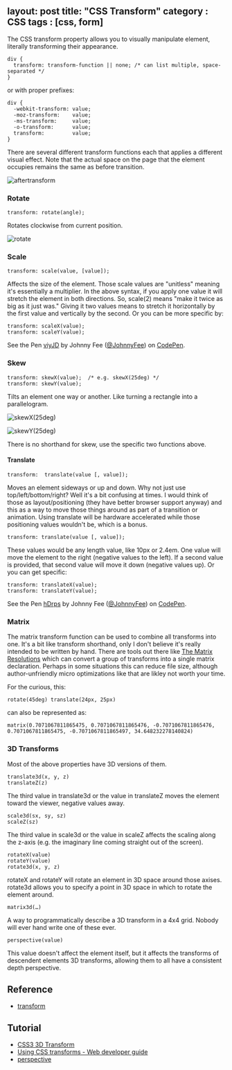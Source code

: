 layout: post
title: "CSS Transform"
category : CSS
tags : [css, form]
---

The CSS transform property allows you to visually manipulate element, literally transforming their appearance. 

```
div {
  transform: transform-function || none; /* can list multiple, space-separated */
}
```

<!-- more -->

or with proper prefixes:

```
div {
  -webkit-transform: value;
  -moz-transform:    value;
  -ms-transform:     value;
  -o-transform:      value;
  transform:         value;
}
```

There are several different transform functions each that applies a different visual effect. Note that the actual space on the page that the element occupies remains the same as before transition. 

![](http://cdn.css-tricks.com/wp-content/uploads/2011/09/aftertransform.png "aftertransform")

### Rotate

```
transform: rotate(angle);
```

Rotates clockwise from current position.

![](http://cdn.css-tricks.com/wp-content/uploads/2011/09/rotate.png "rotate")


### Scale

```
transform: scale(value, [value]);
```

Affects the size of the element. Those scale values are "unitless" meaning it's essentially a multiplier. In the above syntax, if you apply one value it will stretch the element in both directions. So, scale(2) means "make it twice as big as it just was." Giving it two values means to stretch it horizontally by the first value and vertically by the second. Or you can be more specific by:

```
transform: scaleX(value);
transform: scaleY(value);
```

<p data-height="268" data-theme-id="0" data-slug-hash="viyJD" data-default-tab="result" class='codepen'>See the Pen <a href='http://codepen.io/JohnnyFee/pen/viyJD/'>viyJD</a> by Johnny Fee (<a href='http://codepen.io/JohnnyFee'>@JohnnyFee</a>) on <a href='http://codepen.io'>CodePen</a>.</p>
<script async src="//codepen.io/assets/embed/ei.js"></script>

### Skew

```
transform: skewX(value);  /* e.g. skewX(25deg) */
transform: skewY(value);
```

Tilts an element one way or another. Like turning a rectangle into a parallelogram. 

![](http://cdn.css-tricks.com/wp-content/uploads/2011/09/skewX.png "skewX\(25deg\)")

![](http://cdn.css-tricks.com/wp-content/uploads/2011/09/skewY.png "skewY\(25deg\)")  

There is no shorthand for skew, use the specific two functions above.

#### Translate

```
transform:  translate(value [, value]);
```

Moves an element sideways or up and down. Why not just use top/left/bottom/right? Well it's a bit confusing at times. I would think of those as layout/positioning (they have better browser support anyway) and this as a way to move those things around as part of a transition or animation. Using translate will be hardware accelerated while those positioning values wouldn't be, which is a bonus.

```
transform: translate(value [, value]);
```

These values would be any length value, like 10px or 2.4em. One value will move the element to the right (negative values to the left). If a second value is provided, that second value will move it down (negative values up). Or you can get specific:

```
transform: translateX(value);
transform: translateY(value);
```

<p data-height="268" data-theme-id="0" data-slug-hash="hDrps" data-default-tab="result" class='codepen'>See the Pen <a href='http://codepen.io/JohnnyFee/pen/hDrps/'>hDrps</a> by Johnny Fee (<a href='http://codepen.io/JohnnyFee'>@JohnnyFee</a>) on <a href='http://codepen.io'>CodePen</a>.</p>

### Matrix

The matrix transform function can be used to combine all transforms into one. It's a bit like transform shorthand, only I don't believe it's really intended to be written by hand. There are tools out there like [The Matrix Resolutions](http://meyerweb.com/eric/tools/matrix/) which can convert a group of transforms into a single matrix declaration. Perhaps in some situations this can reduce file size, although author-unfriendly micro optimizations like that are likley not worth your time. 

For the curious, this:

```
rotate(45deg) translate(24px, 25px)
```

can also be represented as:

```
matrix(0.7071067811865475, 0.7071067811865476, -0.7071067811865476, 0.7071067811865475, -0.7071067811865497, 34.648232278140824)
```

### 3D Transforms

Most of the above properties have 3D versions of them.

```
translate3d(x, y, z)
translateZ(z)
```

The third value in translate3d or the value in translateZ moves the element toward the viewer, negative values away.

```
scale3d(sx, sy, sz)
scaleZ(sz)
```

The third value in scale3d or the value in scaleZ affects the scaling along the z-axis (e.g. the imaginary line coming straight out of the screen).

```
rotateX(value)
rotateY(value)
rotate3d(x, y, z)
```

rotateX and rotateY will rotate an element in 3D space around those axises. rotate3d allows you to specify a point in 3D space in which to rotate the element around.

```
matrix3d(…)
```

A way to programmatically describe a 3D transform in a 4x4 grid. Nobody will ever hand write one of these ever.

```
perspective(value)
```

This value doesn't affect the element itself, but it affects the transforms of descendent elements 3D transforms, allowing them to all have a consistent depth perspective.

## Reference

- [transform](http://css-tricks.com/almanac/properties/t/transform/)

## Tutorial

- [CSS3 3D Transform](http://www.w3cplus.com/css3/css3-3d-transform.html)
- [Using CSS transforms - Web developer guide](https://developer.mozilla.org/en-US/docs/Web/Guide/CSS/Using_CSS_transforms)
- [perspective](http://css-tricks.com/almanac/properties/p/perspective/)
